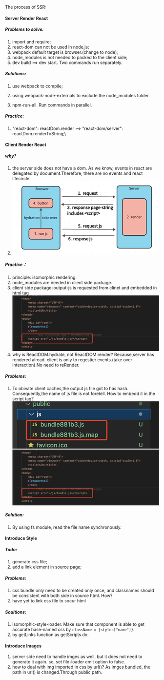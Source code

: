 The process of SSR:

####  Server Render React
##### Problems to solve:
1. import and require;
2. react-dom can not be used in node.js;
3. webpack default target is browser.(change to node);
4. node_modules is not needed to packed to the client side;
5. dev build ==> dev start. Two commands run separately.
##### Solutions:
1. use webpack to compile;

4. using webpack-node-externals to exclude the node_modules folder.
5. npm-run-all. Run commands in parallel.
   
##### Practice:
1. "react-dom": reactDom.render ==> "react-dom/server": reactDom.renderToString;\
   

#### Client Render React
##### why?
1. the server side does not have a dom. As we know, events in react are delegated by document.Therefore, there are no events and react lifecircle. 
2. ![avatar](/imgs/client-render.png)

##### Practice：
1. principle: isomorphic rendering.
2. node_modules are needed in client side package.
3. client side package-output-js is requested from clinet and embedded in html tag
   ![avatar](/imgs/embedjs.png)
4. why is ReactDOM.hydrate, not ReactDOM.render? 
Because,server has rendered alread. client is only to regestier events.(take over interaction).No need to reRender.


##### Problems:
1. To obivate client caches,the output js file got to has hash. Consequently,the name of js file is not foretell. How to embedd it in the script tag?
 ![avatar](/imgs/hashNamedjs.png)
  ![avatar](/imgs/embedjs.png)

##### Solution:
1. By using fs module, read the file name synchronously. 


#### Introduce Style
##### Todo:
1. generate css file;
2. add a link element in source page;

##### Problems:
1. css bundle only need to be created only once, and classnames should be consistent with both side in source html. How? 
2. have yet to link css file to socur html 
##### Soultions:
1.  isomorphic-style-loader. Make sure that component is able to get accurate hase-named css by `className = {styles["name"]}`. 
2. by getLinks function as getScripts do. 


#### Introduce Images
1. server side need to handle imges as well, but it does not need to generate it again.
so, set file-loader emit option to false. 
2. how to deal with img imported in css by url()? As imges bundled, the path in url() is changed.Through public path.
